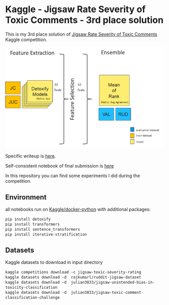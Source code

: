 #  Kaggle  - Jigsaw Rate Severity of Toxic Comments - 3rd place solution

This is my 3rd place solution of [Jigsaw Rate Severity of Toxic Comments](https://www.kaggle.com/c/jigsaw-toxic-severity-rating) Kaggle competition.

![](https://github.com/steubk/jrsotc-3rdplace/blob/main/sol.png?raw=true)

Specific writeup is [here](https://www.kaggle.com/c/jigsaw-toxic-severity-rating/discussion/306235).

Self-consistent notebook  of final submission is [here](https://www.kaggle.com/steubk/jrsotc-a-detoxify-solution-0-81299-3rd-place) 

In this repository you can find some experiments  I did during the competition.

## Environment

all notebooks run on [Kaggle/docker-python](https://github.com/Kaggle/docker-python) with additional packages:

```
pip install detoxify 
pip install transformers
pip install sentence_transformers
pip install iterative-stratification
```

## Datasets
Kaggle datasets to download in input directory
```
kaggle competitions download -c jigsaw-toxic-severity-rating
kaggle datasets download -d  rajkumarl/ruddit-jigsaw-dataset
kaggle datasets download -d  julian3833/jigsaw-unintended-bias-in-toxicity-classification
kaggle datasets download -d  julian3833/jigsaw-toxic-comment-classification-challenge
